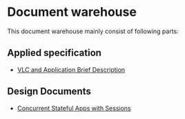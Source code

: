 # Document warehouse

This document warehouse mainly consist of following parts:

## Applied specification
  - [VLC and Application Brief Description](./applied/vlc%20and%20application%20brief%20description.md)
## Design Documents 
  - [Concurrent Stateful Apps with Sessions](./design/Concurrent%20Stateful%20Apps%20with%20Sessions.md)

